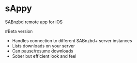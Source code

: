sAppy
=====

SABnzbd remote app for iOS

#Beta version

- Handles connection to different SABnzbd+ server instances
- Lists downloads on your server
- Can pause/resume downloads
- Sober but efficient look and feel

